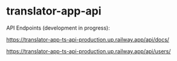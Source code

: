 # translator-app-api
 
API Endpoints (development in progress):

https://translator-app-ts-api-production.up.railway.app/api/docs/

https://translator-app-ts-api-production.up.railway.app/api/users/
